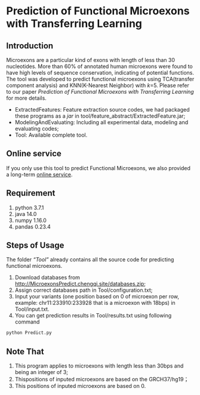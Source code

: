 # Prediction of Functional Microexons with Transferring Learning

## Introduction
Microexons are a particular kind of exons with length of less than 30 nucleotides. More than 60% of annotated human microexons were found to have high levels of sequence conservation, indicating of potential functions. The tool was developed to predict functional microexons using TCA(transfer component analysis) and  KNN(K-Nearest Neighbor) with *k*=5. Please refer to our paper *Prediction of Functional Microexons with Transferring Learning* for more details.

- ExtractedFeatures: Feature extraction source codes, we had packaged these programs as a *jar* in tool/feature_abstract/ExtractedFeature.jar;
- ModelingAndEvaluating: Including all experimental data, modeling and evaluating codes;
- Tool: Available complete tool.


## Online service
If you only use this tool to predict Functional Microexons, we also provided a long-term [online service](http://MicroExonsPredict.chengqi.site//onlineSevice). 

## Requirement
1. python 3.7.1
2. java 14.0
3. numpy 1.16.0
4. pandas 0.23.4

## Steps of Usage
The folder *“Tool”* already contains all the source code for predicting functional microexons. 

1. Download databases from http://MicroexonsPredict.chengqi.site/databases.zip;
2. Assign correct databases path in Tool/configuration.txt;
3. Input your variants (one position based on 0 of microexon per row, example: chr11:233910:233928 that is a microexon with 18bps) in Tool/input.txt.
4. You can get prediction results in Tool/results.txt using following command
 ```bash
python Predict.py
``` 

## Note That
1. This program applies to microexons with length less than 30bps and being an integer of 3;
2. Thispositions of inputed microexons are  based on the GRCH37/hg19；
3. This positions of inputed microexons are based on 0.

